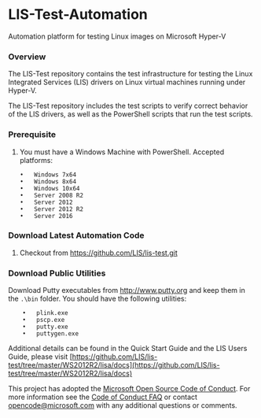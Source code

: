 # LIS-Test-Automation
Automation platform for testing Linux images on Microsoft Hyper-V
### Overview
The LIS-Test repository contains the test infrastructure for testing the Linux Integrated Services (LIS) drivers on Linux virtual machines running under Hyper-V.

The LIS-Test repository includes the test scripts to verify correct behavior of the LIS drivers, as well as the PowerShell scripts that run the test scripts.

### Prerequisite
1.  You must have a Windows Machine with PowerShell. Accepted platforms:

        •	Windows 7x64
        •	Windows 8x64
        •	Windows 10x64
        •	Server 2008 R2
        •	Server 2012
        •	Server 2012 R2
        •	Server 2016

### Download Latest Automation Code
1.  Checkout from https://github.com/LIS/lis-test.git

### Download Public Utilities
Download Putty executables from http://www.putty.org and keep them in the `.\bin` folder. You should have the following utilities:

        •	plink.exe
        •	pscp.exe
        •	putty.exe
        •	puttygen.exe

Additional details can be found in the Quick Start Guide and the LIS Users Guide, please visit [https://github.com/LIS/lis-test/tree/master/WS2012R2/lisa/docs](https://github.com/LIS/lis-test/tree/master/WS2012R2/lisa/docs)


This project has adopted the [Microsoft Open Source Code of Conduct](https://opensource.microsoft.com/codeofconduct/). For more information see the [Code of Conduct FAQ](https://opensource.microsoft.com/codeofconduct/faq/) or contact [opencode@microsoft.com](mailto:opencode@microsoft.com) with any additional questions or comments.
